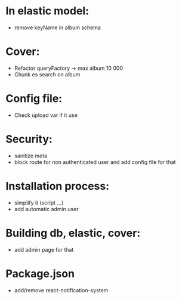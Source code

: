 # In elastic model:

* remove keyName in album schema

# Cover:

* Refactor queryFactory -> max album 10 000
* Chunk es search on album

# Config file:

* Check upload var if it use


# Security:

* sanitize meta
* block route for non authenticated user and add config file for that

# Installation process:

* simplify it (script ...)
* add automatic admin user

# Building db, elastic, cover:

* add admin page for that

# Package.json

* add/remove react-notification-system

